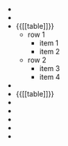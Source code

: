 - 
- 
- {{[[table]]}}
    - row 1
        - item 1
        - item 2
    - row 2
        - item 3
        - item 4
- 
- {{[[table]]}}
- 
- 
- 
- 
- 

